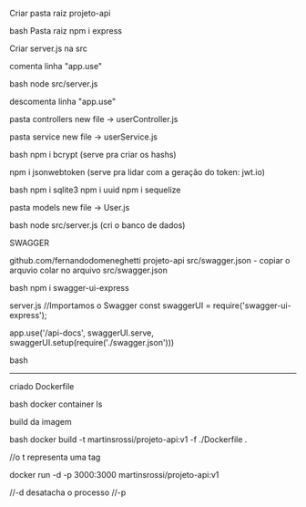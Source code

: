 Criar pasta raiz projeto-api

bash
Pasta raiz
npm i express

Criar server.js na src

comenta linha "app.use"

bash
node src/server.js

descomenta linha "app.use"

pasta controllers
new file -> userController.js

pasta service
new file -> userService.js


bash
npm i bcrypt 
(serve pra criar os hashs)

npm i jsonwebtoken
(serve pra lidar com a geração do token: jwt.io)


bash
npm i sqlite3
npm i uuid
npm i sequelize


pasta models 
new file -> User.js

bash
node src/server.js
(cri o banco de dados)

SWAGGER

github.com/fernandodomeneghetti
projeto-api
src/swagger.json - copiar o arquvio
colar no arquivo src/swagger.json

bash
npm i swagger-ui-express

server.js
//Importamos o Swagger
const swaggerUI = require('swagger-ui-express');

app.use('/api-docs', swaggerUI.serve, swaggerUI.setup(require('./swagger.json')))

bash


---


criado Dockerfile

bash
docker container ls

build da imagem

bash
docker build -t martinsrossi/projeto-api:v1 -f ./Dockerfile .

//o t representa uma tag

docker run -d -p 3000:3000 martinsrossi/projeto-api:v1

//-d desatacha o processo
//-p 